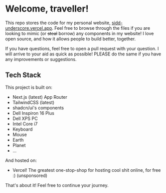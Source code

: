 # Welcome, traveller!

This repo stores the code for my personal website, [sidd-underscore.vercel.app](https://sidd-underscore.vercel.app). Feel free to browse through the files if you are looking to mimic (or ~~steal~~ borrow) any components in my website! I love open source, and how it allows people to build better, together.

If you have questions, feel free to open a pull request with your question. I will arrive to your aid as quick as possible! PLEASE do the same if you have any improvements or suggestions.

## Tech Stack

This project is built on:

- Next.js (latest) App Router
- TailwindCSS (latest)
- shadcn/ui's components
- Dell Inspiron 16 Plus
- Dell XPS PC
- Intel Core i7
- Keyboard
- Mouse
- Earth
- Planet
- ...

And hosted on:

- Vercel! The greatest one-stop-shop for hosting cool shit online, for free :) (unsponsored)

That's about it! Feel free to continue your journey.
